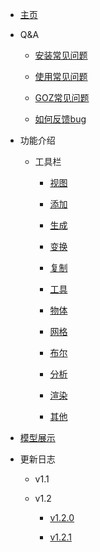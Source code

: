 <!-- docs/_sidebar.md --> 

+ [主页](./README.md "主页")

+ Q&A

    + [安装常见问题](./QA/安装常见问题.md)
	
	+ [使用常见问题](./QA/使用常见问题.md)
    
    + [GOZ常见问题](./QA/GOZ.GOB常见问题.md)
  
	+ [如何反馈bug](./QA/bugReport.md)

[//]: # (	+ [测试]&#40;./QA/test.md&#41;)


+ 功能介绍
  + 工具栏

    + [视图](./Func/视图.md)

    + [添加](./Func/添加.md)

    + [生成](./Func/生成.md)

    + [变换](./Func/变换.md)

    + [复制](./Func/复制.md)

    + [工具](./Func/工具.md)

    + [物体](./Func/物体.md)

    + [网格](./Func/网格.md)

    + [布尔](./Func/布尔.md)

    + [分析](./Func/分析.md)

    + [渲染](./Func/渲染.md)

    + [其他](./Func/其他.md)
	
+ [模型展示](./Show/models.md)

+ 更新日志

  + v1.1 
  
  + v1.2

    + [v1.2.0](./Log/1.2.0.md)
    
    + [v1.2.1](./Log/1.2.1.md)